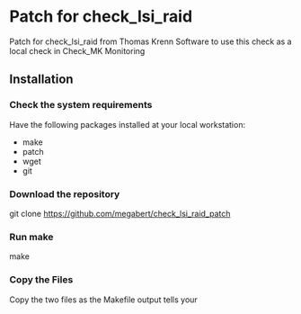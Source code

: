 # Patch for check_lsi_raid

Patch for check_lsi_raid from Thomas Krenn Software
to use this check as a local check in Check_MK Monitoring

## Installation

### Check the system requirements

Have the following packages installed at your local workstation:

* make
* patch
* wget
* git

### Download the repository

  git clone https://github.com/megabert/check_lsi_raid_patch

### Run make

  make

### Copy the Files

Copy the two files as the Makefile output tells your



